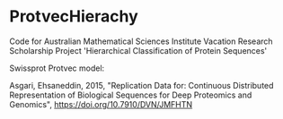# ProtvecHierachy

Code for Australian Mathematical Sciences Institute Vacation Research Scholarship Project 'Hierarchical Classification of Protein Sequences' 


Swissprot Protvec model:

Asgari, Ehsaneddin, 2015, "Replication Data for: Continuous Distributed Representation of Biological Sequences for Deep Proteomics and Genomics", https://doi.org/10.7910/DVN/JMFHTN
